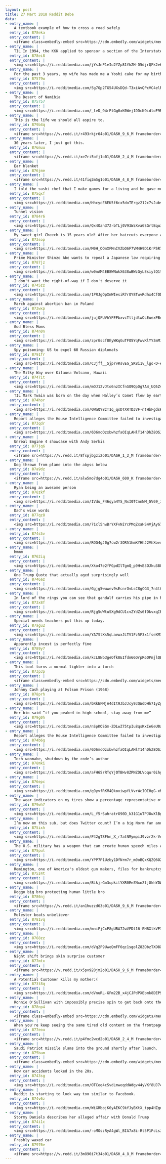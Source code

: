 ```yaml
---
layout: post
title: 27 Mart 2018 Reddit Debe
data:
- entry_name: |
    A textbook example of how to cross a road safely
  entry_id: 878eka
  entry_content: |
    <iframe class=embedly-embed src=https://cdn.embedly.com/widgets/media.html?src=https%3A%2F%2Fgfycat.com%2Fifr%2FWetParchedIvorybilledwoodpecker&url=https%3A%2F%2Fgfycat.com%2FWetParchedIvorybilledwoodpecker&image=https%3A%2F%2Fthumbs.gfycat.com%2FWetParchedIvorybilledwoodpecker-size_restricted.gif&key=522baf40bd3911e08d854040d3dc5c07&type=text%2Fhtml&schema=gfycat width=600 height=338 scrolling=no frameborder=0 allowfullscreen></iframe>
- entry_name: |
    TIL In 1994, the KKK applied to sponsor a section of the Interstate 55 highway near St. Louis, Missouri. The Supreme Court ruled the state could not refuse the KKK's sponsorship. But the state of Missouri took revenge by renaming the entire stretch of highway the Rosa Parks Freeway.
  entry_id: 878ei8
  entry_content: |
    <img src=https://i.redditmedia.com/jYsJnP1eIu2YZp81YhZH-D5djrQFk2e6VaIW83AtAuI.jpg?s=a987cf9379cc1e3ed77aa21414b31b29 frameborder=0>
- entry_name: |
    For the past 3 years, my wife has made me a Yoshi cake for my birthday. They're always terrible, but I don't care.
  entry_id: 87579w
  entry_content: |
    <img src=https://i.redditmedia.com/Sg7Gp2TG54UXsDQd-T3xiAvQPcVC4elNwQUOlOv1K20.jpg?s=a1b61389ee368e069b233fe3cd18a1bf frameborder=0>
- entry_name: |
    The Desert of Namibia
  entry_id: 875757
  entry_content: |
    <img src=https://i.redditmedia.com/_leD_94rPtGg0xK0Wej1DDcK9idloF9RLW2RFtx3XY0.png?s=ca6d770fb4e08015128a580273994598 frameborder=0>
- entry_name: |
    This is the life we should all aspire to.
  entry_id: 879b4q
  entry_content: |
    <iframe src=https://v.redd.it/r493rkjr64o01/DASH_9_6_M frameborder=0></iframe>
- entry_name: |
    30 years later, I just got this.
  entry_id: 876muu
  entry_content: |
    <iframe src=https://v.redd.it/xe7ri5ofj1o01/DASH_2_4_M frameborder=0></iframe>
- entry_name: |
    Ear blanket
  entry_id: 876jme
  entry_content: |
    <iframe src=https://v.redd.it/41fiq2m5g1o01/DASH_4_8_M frameborder=0></iframe>
- entry_name: |
    I told the sushi chef that I make games for a living and he gave me this
  entry_id: 875qxf
  entry_content: |
    <img src=https://i.redditmedia.com/HhcycE6EK5f6cx5doTErgz212c7sJubs1SvjnLsLamY.jpg?s=01e529a777bccae3a6d0775c41fa2864 frameborder=0>
- entry_name: |
    Tunnel vision
  entry_id: 8784r6
  entry_content: |
    <img src=https://i.redditmedia.com/Qx4Oan37Z-bTLj0V93WzXva6SGrtBquiakTn8I8OQao.jpg?s=ea7d6d90da9fdbf1d3decbb2533e21ed frameborder=0>
- entry_name: |
    My sweet girl Cheech is 15 years old! After her haircuts everyone always thinks she’s a puppy
  entry_id: 873sop
  entry_content: |
    <img src=https://i.redditmedia.com/M0H_OOmXFMnIVZbO6F7VM4H9D1KrP5R7pp9JNnUAI5I.jpg?s=455ae4d0a6d21752c12c8ed5682567d5 frameborder=0>
- entry_name: |
    Prime Minister Shinzo Abe wants to repeal a Japanese law requiring broadcasters to show impartiality, a step critics fear will lead to sensational reporting and polarize views, just as a similar move has been blamed for doing in the United States
  entry_id: 8787jz
  entry_content: |
    <img src=https://i.redditmedia.com/w0nAM4EB8WNukX638wBWzGyLEsiylQ1tVzNY1jh0pUY.jpg?s=41b7d9f3ba45365db1a6e6c4cc106b10 frameborder=0>
- entry_name: |
    I don't want the right-of-way if I don't deserve it
  entry_id: 8745zz
  entry_content: |
    <img src=https://i.redditmedia.com/1PRJgQpXmWIesiR7rOY8TwvRdhx4CfODFEuz3m0kSOM.png?s=d323943f58344fb1c0e5a398ce91ef09 frameborder=0>
- entry_name: |
    March against abortion ban in Poland
  entry_id: 873wxp
  entry_content: |
    <img src=https://i.redditmedia.com/jujQFUVhYPFPbxvcTlljdlwOLEuexPBcczsI7mSy-sU.jpg?s=86ad3501f1f9fb13fdf6161d1d997fcd frameborder=0>
- entry_name: |
    God Bless Moms
  entry_id: 874n0n
  entry_content: |
    <img src=https://i.redditmedia.com/zprGscf8EyWKqGuTFO5YqFwvKlYY3mMi5p4Elv6_Vj4.gif?fm=jpg&s=6b9a965dac97f56ce77063f8e28b4c4d frameborder=0>
- entry_name: |
    Spy poisoning: US to expel 60 Russian diplomats
  entry_id: 8791fr
  entry_content: |
    <img src=https://i.redditmedia.com/C3jff__SjprvRsvEG_SK8i1v_lgo-D-ehYJYwZkUJPg.jpg?s=00a79ca7c70e90b2308c3ae33e4dc8b3 frameborder=0>
- entry_name: |
    The Milky Way over Kilauea Volcano, Hawaii
  entry_id: 8747it
  entry_content: |
    <img src=https://i.redditmedia.com/mOJ12vJto6nzICfnGO9QpDg7A4_UQ5Zv7fD8EAxtne4.jpg?s=aa02c6c4aef365eebbb21d7d9938acc4 frameborder=0>
- entry_name: |
    TIL Mark Twain was born on the day when Halley’s Comet flew by earth. He said “I came in with Halley’s Comet in 1835. It is coming again next year, and I expect to go out with it.” Halley’s Commet next appeared on April 21, 1910 which is the day Mark Twain died
  entry_id: 874hor
  entry_content: |
    <img src=https://i.redditmedia.com/GWaQY8zT1q_qsDTXRTDJVF-ntHbFgdsH5Iyq6x12CW0.jpg?s=b75877eb59ae90cc6c4d176203304d38 frameborder=0>
- entry_name: |
    Report alleges the House Intelligence Committee failed to investigate a stunning number of leads before closing its Russia investigation
  entry_id: 873qdr
  entry_content: |
    <img src=https://i.redditmedia.com/6D6mcOzxbwhzfaOIqLAHlT14hDhZ8OSJOhUePVzzj-Q.jpg?s=213b88586e5e6c72621873e37b18c6c9 frameborder=0>
- entry_name: |
    Unreal Engine 4 showcase with Andy Serkis
  entry_id: 877jq6
  entry_content: |
    <iframe src=https://v.redd.it/8fspjbgzi2o01/DASH_1_2_M frameborder=0></iframe>
- entry_name: |
    Dog thrown from plane into the abyss below
  entry_id: 87a9dz
  entry_content: |
    <iframe src=https://v.redd.it/alw5mo7dg4o01/DASH_600_K frameborder=0></iframe>
- entry_name: |
    Ryan being an awesome person
  entry_id: 878zkf
  entry_content: |
    <img src=https://i.redditmedia.com/IVdu_F46qya4YS_NxI0TCnnNM_GV69_iw82VKHrFeBA.jpg?s=6551fada75c99eff765ee6532a98507c frameborder=0>
- entry_name: |
    Dad's wise words
  entry_id: 877qz8
  entry_content: |
    <img src=https://i.redditmedia.com/71cl5nwBrYXFvNiYcPMqZxaHS4VjAyG7tP6ABRxfJrc.jpg?s=bfacbe392b1ed2f909eaca7c2289325f frameborder=0>
- entry_name: |
  entry_id: 874s5v
  entry_content: |
    <img src=https://i.redditmedia.com/ROG4gJ0g7cw2r3OR51hmKYHhJ2VhXovrbW2Hxqs2HEg.jpg?s=acdaeabe69097017264b771317c6b20a frameborder=0>
- entry_name: |
    hmmm
  entry_id: 8762iq
  entry_content: |
    <img src=https://i.redditmedia.com/Xko47e2fPGpdIlTgmQ_p9HvE3OJku38OjlB3BSRfgDg.jpg?s=fe0803133d4c91723c0b636b7ea6e4a2 frameborder=0>
- entry_name: |
    One Trump Quote that actually aged surprisingly well
  entry_id: 8746az
  entry_content: |
    <img src=https://i.redditmedia.com/Ggjg5wuwev9sEcnrOvLsC8gCG3_7n4tCB900J6kzCnM.jpg?s=d17880fd7de4dd2eced0e401232579c4 frameborder=0>
- entry_name: |
    In lord of the rings you can see that gandalf carries his pipe in his staff
  entry_id: 873x8f
  entry_content: |
    <img src=https://i.redditmedia.com/Rjg5uWtuSXg9dCU1cvZYdZs6fDkvxqIP7GCicxbFBrs.jpg?s=4bf3ad8e8809aaa1427f3b2ca04188ea frameborder=0>
- entry_name: |
    Special needs teachers put this up today.
  entry_id: 87agu2
  entry_content: |
    <img src=https://i.redditmedia.com/YA7StXs5qLavwxJLTV1Fz5F3x1fseXM3xGDUgx902UE.jpg?s=5647d54677a7c338ada119e128481553 frameborder=0>
- entry_name: |
    Apparently incest is perfectly fine
  entry_id: 8789y7
  entry_content: |
    <img src=https://i.redditmedia.com/kcL8Nb3geOfk8EIfdn66OrpR6OPmjlQEgtoqVCwEymc.jpg?s=d3815fdcfbab0ba8089e87b62d4811c2 frameborder=0>
- entry_name: |
    This tool turns a normal lighter into a torch
  entry_id: 873p3p
  entry_content: |
    <iframe class=embedly-embed src=https://cdn.embedly.com/widgets/media.html?src=https%3A%2F%2Fgfycat.com%2Fifr%2FBeneficialTartCrownofthornsstarfish&url=https%3A%2F%2Fgfycat.com%2FBeneficialTartCrownofthornsstarfish&image=https%3A%2F%2Fthumbs.gfycat.com%2FBeneficialTartCrownofthornsstarfish-size_restricted.gif&key=2aa3c4d5f3de4f5b9120b660ad850dc9&type=text%2Fhtml&schema=gfycat width=600 height=338 scrolling=no frameborder=0 allowfullscreen></iframe>
- entry_name: |
    Johnny Cash playing at Folsom Prison (1968)
  entry_id: 878prh
  entry_content: |
    <img src=https://i.redditmedia.com/bRkEFMjA4dIt9JbJJcy93QWdDHh71yZggQcON6uj7hA.jpg?s=972f3eac3e7e382f810fbc0ed4075903 frameborder=0>
- entry_name: |
    Her bio said “if you peaked in high school, stay away from me”
  entry_id: 879g0h
  entry_content: |
    <img src=https://i.redditmedia.com/nSpKOSGm-ZDLwZ75tpIu8qsKxIeGeU0a9EiAMY_qbqQ.jpg?s=26b7e28d92c0733eda0c8b64c0f948a9 frameborder=0>
- entry_name: |
    Report alleges the House Intelligence Committee failed to investigate a stunning number of leads before closing its Russia investigation - at least 12 people on Trump's team had contacts with Russians, and that at least another 10 people knew about them
  entry_id: 874b6g
  entry_content: |
    <img src=https://i.redditmedia.com/6D6mcOzxbwhzfaOIqLAHlT14hDhZ8OSJOhUePVzzj-Q.jpg?s=213b88586e5e6c72621873e37b18c6c9 frameborder=0>
- entry_name: |
    Tech wannabe, shutdown by the code’s author
  entry_id: 878mki
  entry_content: |
    <img src=https://i.redditmedia.com/aFH6SrRTqYjOTBHv8ZPNZDLVoqur0ihgjzSn65R5FyI.jpg?s=c6b03b435afd0d67e87145a841911d0c frameborder=0>
- entry_name: |
  entry_id: 876epc
  entry_content: |
    <img src=https://i.redditmedia.com/g9yvfRKM4QkoxiwpfLVvrWcIOIHgG-xMGvEgoKfoDL8.jpg?s=0ea27b4ce0461ee6d8f7bf4d630479ec frameborder=0>
- entry_name: |
    The wear indicators on my tires show a percentage representative of the amount of tread left.
  entry_id: 879wh7
  entry_content: |
    <img src=https://i.redditmedia.com/L_f5rSuhratrO90D_k31G1uTPJOwXlBgl-jtvpJYOuc.jpg?s=866e4c9a1795eafb539d9a10e109da9b frameborder=0>
- entry_name: |
    I’m new on this sub, but does Twitter count? I’m a big Norm fan and I thought this was beautiful...
  entry_id: 875ixh
  entry_content: |
    <img src=https://i.redditmedia.com/P42gT8Fhn_X_r7atNMympiJ9vzr2k-Vc74M_-ar0sz8.jpg?s=03cc2ff3d086ab93a144565c2310bd19 frameborder=0>
- entry_name: |
    The U.S. military has a weapon that can create human speech miles away - “energy weapon that can use lasers to create the Laser-Induced Plasma Effect, which allows it to alter atoms and create words out of thin air.”
  entry_id: 875pul
  entry_content: |
    <img src=https://i.redditmedia.com/YPP7P1Uzby1DfNrm7r_m0oBQxKQZQ6O2lKIxCAshM10.jpg?s=0f53d6d84974a80f71a926d241dd1b0a frameborder=0>
- entry_name: |
    Remington, one of America's oldest gun makers, files for bankruptcy
  entry_id: 875z4t
  entry_content: |
    <img src=https://i.redditmedia.com/BLkjrGm3upkitYXR0EeZNxnZljGkhYDW2NjANpSzmnI.jpg?s=9e0774e36259a25b0dc2c5b4c75794a1 frameborder=0>
- entry_name: |
    Doggo big bro protecting human little bro
  entry_id: 8786nj
  entry_content: |
    <iframe src=https://v.redd.it/an1huzzd63o01/DASH_9_6_M frameborder=0></iframe>
- entry_name: |
    Molester beats unbeliever
  entry_id: 8781vq
  entry_content: |
    <img src=https://i.redditmedia.com/mniFjCxP8gURA72wVFDl16-EH8XlkVP39aq_Zn49j1Y.jpg?s=fcf918c6de02e958909342a3d862c320 frameborder=0>
- entry_name: |
  entry_id: 8768zz
  entry_content: |
    <img src=https://i.redditmedia.com/dVq2F9UweQmFF6qc1sgolZ8ZObzTXO8X-_dIMI9d98E.png?s=71d6b258cfc07ce070b614c10e586151 frameborder=0>
- entry_name: |
    Night shift brings skin surprise customer
  entry_id: 877mtx
  entry_content: |
    <iframe src=https://v.redd.it/x5pv920jm2o01/DASH_9_6_M frameborder=0></iframe>
- entry_name: |
    A Potential Customer kills my mother:(
  entry_id: 873t8q
  entry_content: |
    <img src=https://i.redditmedia.com/dVnuRL-GFm22B_x4jCJPdPXEbmk8DEP9kcQRw9wn6kQ.jpg?s=323849e32c1d85e04e1bfefc75071732 frameborder=0>
- entry_name: |
    Ronnie O'Sullivan with impossibly precise spin to get back onto the red
  entry_id: 878np4
  entry_content: |
    <iframe class=embedly-embed src=https://cdn.embedly.com/widgets/media.html?src=https%3A%2F%2Fgfycat.com%2Fifr%2FDapperNeatFossa&url=https%3A%2F%2Fgfycat.com%2FDapperNeatFossa&image=https%3A%2F%2Fthumbs.gfycat.com%2FDapperNeatFossa-size_restricted.gif&key=522baf40bd3911e08d854040d3dc5c07&type=text%2Fhtml&schema=gfycat width=600 height=338 scrolling=no frameborder=0 allowfullscreen></iframe>
- entry_name: |
    When you're keep seeing the same tired old content on the frontpage
  entry_id: 877eou
  entry_content: |
    <iframe src=https://v.redd.it/p4fmc2wcd2o01/DASH_2_4_M frameborder=0></iframe>
- entry_name: |
    Saudi Patriot missile slams into the ground shortly after launch.
  entry_id: 875bam
  entry_content: |
    <iframe class=embedly-embed src=https://cdn.embedly.com/widgets/media.html?src=https%3A%2F%2Fgfycat.com%2Fifr%2FSimilarBothAmericanlobster&url=https%3A%2F%2Fgfycat.com%2FSimilarBothAmericanlobster&image=https%3A%2F%2Fthumbs.gfycat.com%2FSimilarBothAmericanlobster-size_restricted.gif&key=522baf40bd3911e08d854040d3dc5c07&type=text%2Fhtml&schema=gfycat width=326 height=640 scrolling=no frameborder=0 allowfullscreen></iframe>
- entry_name: |
    How car accidents looked in the 20s.
  entry_id: 8743sg
  entry_content: |
    <img src=https://i.redditmedia.com/OTCeq4cSvdLmweqddWdgv44yVKf8UJ7497dMpoFlVtM.jpg?s=e29bf6577d35407fa5d352c4e6777fbb frameborder=0>
- entry_name: |
    Reddit is starting to look way too similar to Facebook.
  entry_id: 874v6z
  entry_content: |
    <img src=https://i.redditmedia.com/WiGRbojK0yAEKC9kfJyBXtX_tpp4HZguOHrvkJ9EehQ.jpg?s=6bdcd2048ee4dbbab786ad06beda330e frameborder=0>
- entry_name: |
    Stormy Daniels describes her alleged affair with Donald Trump
  entry_id: 874i1c
  entry_content: |
    <img src=https://i.redditmedia.com/-oMOszRyA4gWl_BIA7x8i-Rt5P1PcLsJzF41BZyGRkw.jpg?s=1633ff939e242c593a9d543905894809 frameborder=0>
- entry_name: |
    Freshly waxed car
  entry_id: 87976e
  entry_content: |
    <iframe src=https://v.redd.it/3m890i7t34o01/DASH_4_8_M frameborder=0></iframe>
---
```

